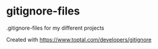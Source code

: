 # gitignore-files
.gitignore-files for my different projects

Created with https://www.toptal.com/developers/gitignore